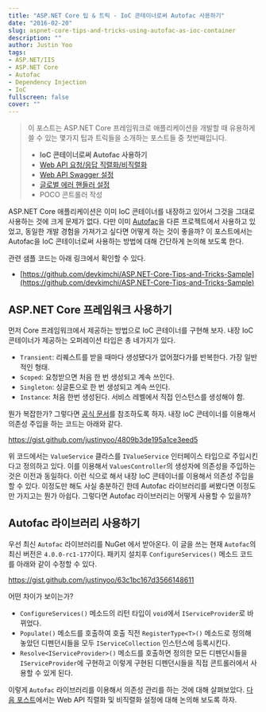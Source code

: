 ```yaml
---
title: "ASP.NET Core 팁 & 트릭 - IoC 콘테이너로써 Autofac 사용하기"
date: "2016-02-20"
slug: aspnet-core-tips-and-tricks-using-autofac-as-ioc-container
description: ""
author: Justin Yoo
tags:
- ASP.NET/IIS
- ASP.NET Core
- Autofac
- Dependency Injection
- IoC
fullscreen: false
cover: ""
---
```


> 이 포스트는 ASP.NET Core 프레임워크로 애플리케이션을 개발할 때 유용하게 쓸 수 있는 몇가지 팁과 트릭들을 소개하는 포스트들 중 첫번째입니다.
> 
> - **IoC 콘테이너로써 Autofac 사용하기**
> - [Web API 요청/응답 직렬화/비직렬화](http://blog.aliencube.org/ko/2016/02/21/aspnet-core-tips-and-tricks-request-response-serialisation-deserialisation)
> - [Web API Swagger 설정](http://blog.aliencube.org/ko/2016/02/22/aspnet-core-tips-and-tricks-integrating-swagger)
> - [글로벌 에러 핸들러 설정](http://blog.aliencube.org/ko/2016/03/21/aspnet-core-tips-and-tricks-global-exception-handling)
> - POCO 콘트롤러 작성

ASP.NET Core 애플리케이션은 이미 IoC 콘테이너를 내장하고 있어서 그것을 그대로 사용하는 것에 크게 문제가 없다. 다만 이미 [Autofac](http://autofac.org)을 다른 프로젝트에서 사용하고 있었고, 동일한 개발 경험을 가져가고 싶다면 어떻게 하는 것이 좋을까? 이 포스트에서는 Autofac을 IoC 콘테이너로써 사용하는 방법에 대해 간단하게 논의해 보도록 한다.

관련 샘플 코드는 아래 링크에서 확인할 수 있다.

- [https://github.com/devkimchi/ASP.NET-Core-Tips-and-Tricks-Sample](https://github.com/devkimchi/ASP.NET-Core-Tips-and-Tricks-Sample)

## ASP.NET Core 프레임워크 사용하기

먼저 Core 프레임워크에서 제공하는 방법으로 IoC 콘테이너를 구현해 보자. 내장 IoC 콘테이너가 제공하는 오퍼레이션 타입은 총 네가지가 있다.

- `Transient`: 리퀘스트를 받을 때마다 생성됐다가 없어졌다가를 반복한다. 가장 일반적인 형태.
- `Scoped`: 요청받으면 처음 한 번 생성되고 계속 쓰인다.
- `Singleton`: 싱글톤으로 한 번 생성되고 계속 쓰인다.
- `Instance`: 처음 한번 생성된다. 서비스 레벨에서 직접 인스턴스를 생성해야 함.

뭔가 복잡한가? 그렇다면 [공식 문서](http://docs.asp.net/en/latest/fundamentals/dependency-injection.html)를 참조하도록 하자. 내장 IoC 콘테이너를 이용해서 의존성 주입을 하는 코드는 아래와 같다.

https://gist.github.com/justinyoo/4809b3de195a1ce3eed5

위 코드에서는 `ValueService` 클라스를 `IValueService` 인터페이스 타입으로 주입시킨다고 정의하고 있다. 이를 이용해서 `ValuesController`의 생성자에 의존성을 주입하는 것은 이전과 동일하다. 이런 식으로 해서 내장 IoC 콘테이너를 이용해서 의존성 주입을 할 수 있다. 이정도만 해도 사실 충분하긴 한데 Autofac 라이브러리를 써봤다면 이정도만 가지고는 뭔가 아쉽다. 그렇다면 Autofac 라이브러리는 어떻게 사용할 수 있을까?

## Autofac 라이브러리 사용하기

우선 최신 `Autofac` 라이브러리를 NuGet 에서 받아온다. 이 글을 쓰는 현재 `Autofac`의 최신 버전은 `4.0.0-rc1-177`이다. 패키지 설치후 `ConfigureServices()` 메소드 코드를 아래와 같이 수정할 수 있다.

https://gist.github.com/justinyoo/63c1bc167d3566148611

어떤 차이가 보이는가?

- `ConfigureServices()` 메소드의 리턴 타입이 `void`에서 `IServiceProvider`로 바뀌었다.
- `Populate()` 메소드를 호출하여 호출 직전 `RegisterType<T>()` 메소드로 정의해 놓았던 디펜던시들을 모두 `IServiceCollection` 인스턴스에 등록시킨다.
- `Resolve<IServiceProvider>()` 메소드를 호출하면 정의한 모든 디펜던시들을 `IServiceProvider`에 구현하고 이렇게 구현된 디펜던시들을 직접 콘트롤러에서 사용할 수 있게 된다.

이렇게 `Autofac` 라이브러리를 이용해서 의존성 관리를 하는 것에 대해 살펴보았다. [다음 포스트](http://blog.aliencube.org/ko/2016/02/21/aspnet-core-tips-and-tricks-request-response-serialisation-deserialisation)에서는 Web API 직렬화 및 비직렬화 설정에 대해 논의해 보도록 하자.
